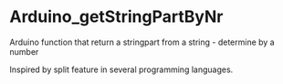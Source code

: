 # Arduino_getStringPartByNr
Arduino function that return a stringpart from a string - determine by a number

Inspired by split feature in several programming languages.
